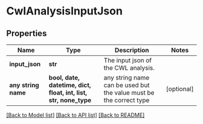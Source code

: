 # CwlAnalysisInputJson


## Properties
Name | Type | Description | Notes
------------ | ------------- | ------------- | -------------
**input_json** | **str** | The input json of the CWL analysis. | 
**any string name** | **bool, date, datetime, dict, float, int, list, str, none_type** | any string name can be used but the value must be the correct type | [optional]

[[Back to Model list]](../README.md#documentation-for-models) [[Back to API list]](../README.md#documentation-for-api-endpoints) [[Back to README]](../README.md)


